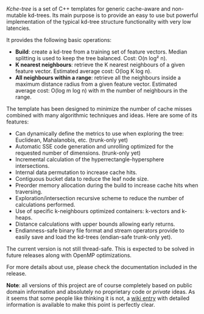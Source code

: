 _Kche-tree_ is a set of C++ templates for generic cache-aware and non-mutable kd-trees. Its main purpose is to provide an easy to use but powerful implementation of the typical kd-tree structure functionality with very low latencies.

It provides the following basic operations:
  * **Build**: create a kd-tree from a training set of feature vectors. Median splitting is used to keep the tree balanced. Cost: O(n log² n).
  * **K nearest neighbours**: retrieve the K nearest neighbours of a given feature vector. Estimated average cost: O(log K log n).
  * **All neighbours within a range**: retrieve all the neighbours inside a maximum distance radius from a given feature vector. Estimated average cost: O(log m log n) with m the number of neighbours in the range.

The template has been designed to minimize the number of cache misses combined with many algorithmic techniques and ideas.
Here are some of its features:
  * Can dynamically define the metrics to use when exploring the tree: Euclidean, Mahalanobis, etc. (trunk-only yet)
  * Automatic SSE code generation and unrolling optimized for the requested number of dimensions. (trunk-only yet)
  * Incremental calculation of the hyperrectangle-hypersphere intersections.
  * Internal data permutation to increase cache hits.
  * Contiguous bucket data to reduce the leaf node size.
  * Preorder memory allocation during the build to increase cache hits when traversing.
  * Exploration/intersection recursive scheme to reduce the number of calculations performed.
  * Use of specific k-neighbours optimized containers: k-vectors and k-heaps.
  * Distance calculations with upper bounds allowing early returns.
  * Endianness-safe binary file format and stream operators provide to easily save and load the kd-trees (endian-safe trunk-only yet).

The current version is not still thread-safe. This is expected to be solved in future releases along with OpenMP optimizations.

For more details about use, please check the documentation included in the release.

**Note**: all versions of this project are of course completely based on public domain information and absolutely no proprietary code or _private_ ideas. As it seems that some people like thinking it is not, a [wiki entry](CodeOrigins.md) with detailed information is available to make this point is perfectly clear.